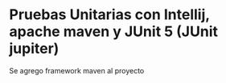 # Pruebas Unitarias con Intellij, apache maven y JUnit 5 (JUnit jupiter)
Se agrego framework maven al proyecto